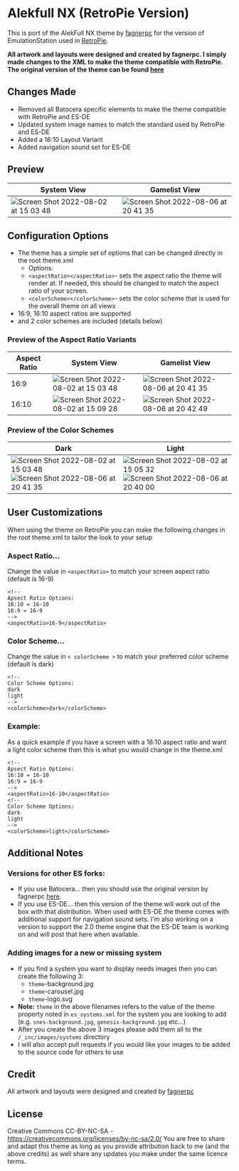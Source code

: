 # Alekfull NX (RetroPie Version)
This is port of the AlekFull NX theme by [fagnerpc](https://github.com/fagnerpc) for the version of EmulationStation used in [RetroPie](https://retropie.org.uk/).  

**All artwork and layouts were designed and created by fagnerpc.  I simply made changes to the XML to make the theme compatible with RetroPie. The original version of the theme can be found [here](https://github.com/fagnerpc/Alekfull-NX)**

## Changes Made

- Removed all Batocera specific elements to make the theme compatible with RetroPie and ES-DE
- Updated system image names to match the standard used by RetroPie and ES-DE
- Added a 16:10 Layout Variant
- Added navigation sound set for ES-DE

## **Preview**

| System View | Gamelist View |
|----|----|
| ![Screen Shot 2022-08-02 at 15 03 48](https://user-images.githubusercontent.com/1454947/182453713-126cba24-3cb3-44d9-9a78-cf8e8f308035.png) | ![Screen Shot 2022-08-06 at 20 41 35](https://user-images.githubusercontent.com/1454947/183270351-77b11e6c-37da-46dd-9a71-146fc71c6769.png) |

## **Configuration Options**

- The theme has a simple set of options that can be changed directly in the root theme.xml 
   - Options:
   - `<aspectRatio></aspectRatio>`- sets the aspect ratio the theme will render at. If needed, this should be changed to match the aspect ratio of your screen.
   - `<colorScheme></colorScheme>`- sets the color scheme that is used for the overall theme on all views
- 16:9, 16:10 aspect ratios are supported
- and 2 color schemes are included (details below)

### Preview of the Aspect Ratio Variants

| Aspect Ratio | System View | Gamelist View |
|----|----|----|
| 16:9 | ![Screen Shot 2022-08-02 at 15 03 48](https://user-images.githubusercontent.com/1454947/182453713-126cba24-3cb3-44d9-9a78-cf8e8f308035.png) | ![Screen Shot 2022-08-06 at 20 41 35](https://user-images.githubusercontent.com/1454947/183270351-77b11e6c-37da-46dd-9a71-146fc71c6769.png) |
| 16:10 | ![Screen Shot 2022-08-02 at 15 09 28](https://user-images.githubusercontent.com/1454947/182454365-cf51b957-c1d9-41d8-88e3-2681c6847954.png) | ![Screen Shot 2022-08-06 at 20 42 49](https://user-images.githubusercontent.com/1454947/183270362-29c8bc44-56d3-41a7-9bd6-0c782554acec.png) |

### Preview of the Color Schemes

| Dark | Light |
|----|----|
|![Screen Shot 2022-08-02 at 15 03 48](https://user-images.githubusercontent.com/1454947/182454885-23821245-8f6a-4cb0-a01c-cfc946b7682c.png) ![Screen Shot 2022-08-06 at 20 41 35](https://user-images.githubusercontent.com/1454947/183270351-77b11e6c-37da-46dd-9a71-146fc71c6769.png) | ![Screen Shot 2022-08-02 at 15 05 32](https://user-images.githubusercontent.com/1454947/182454981-2517ebe0-ab8f-4148-9a19-c710037f5f14.png) ![Screen Shot 2022-08-06 at 20 40 00](https://user-images.githubusercontent.com/1454947/183270392-5ae7d1fe-b921-4785-93fb-5afc527d0aef.png) |


## User Customizations
When using the theme on RetroPie you can make the following changes in the root theme.xml to tailor the look to your setup

### Aspect Ratio... 
Change the value in `<aspectRatio>` to match your screen aspect ratio (default is 16-9)
```
<!-- 
Apsect Ratio Options:
16:10 = 16-10
16:9 = 16-9
-->
<aspectRatio>16-9</aspectRatio>
```

### Color Scheme...
Change the value in `< colorScheme >` to match your preferred color scheme (default is dark)
```
<!-- 
Color Scheme Options:
dark
light
-->
<colorScheme>dark</colorScheme>
```

### Example:
As a quick example if you have a screen with a 16:10 aspect ratio and want a light color scheme then this is what you would change in the theme.xml

```
<!-- 
Apsect Ratio Options:
16:10 = 16-10
16:9 = 16-9
-->
<aspectRatio>16-10</aspectRatio>
<!-- 
Color Scheme Options:
dark
light
-->
<colorScheme>light</colorScheme>
```

## **Additional Notes**

### Versions for other ES forks:
* If you use Batocera... then you should use the original version by fagnerpc [here](https://github.com/fagnerpc/Alekfull-NX).
* If you use ES-DE... then this version of the theme will work out of the box with that distribution.  When used with ES-DE the theme comes with additional support for navigation sound sets.  I'm also working on a version to support the 2.0 theme engine that the ES-DE team is working on and will post that here when available.  

### Adding images for a new or missing system
* If you find a system you want to display needs images then you can create the following 3:
   * `theme`-background.jpg
   * `theme`-carousel.jpg
   * `theme`-logo.svg
* **Note:** `theme` in the above filenames refers to the value of the theme property noted in `es_systems.xml` for the system you are looking to add (e.g. `snes-background.jpg`, `genesis-background.jpg` etc...)
* After you create the above 3 images please add them all to the `/_inc/images/systems` directory
* I will also accept pull requests if you would like your images to be added to the source code for others to use

## **Credit**
All artwork and layouts were designed and created by [fagnerpc](https://github.com/fagnerpc)

## **License**
Creative Commons CC-BY-NC-SA - https://creativecommons.org/licenses/by-nc-sa/2.0/
You are free to share and adapt this theme as long as you provide attribution back to me (and the above credits) as well share any updates you make under the same licence terms.
